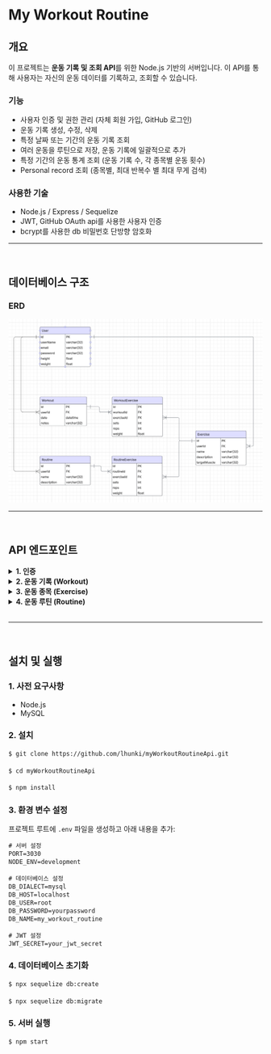 # My Workout Routine

## 개요

이 프로젝트는 **운동 기록 및 조회 API**를 위한 Node.js 기반의 서버입니다. 이 API를 통해 사용자는 자신의 운동 데이터를 기록하고, 조회할 수 있습니다.

### 기능
- 사용자 인증 및 권한 관리 (자체 회원 가입, GitHub 로그인)
- 운동 기록 생성, 수정, 삭제
- 특정 날짜 또는 기간의 운동 기록 조회
- 여러 운동을 루틴으로 저장, 운동 기록에 일괄적으로 추가
- 특정 기간의 운동 통계 조회 (운동 기록 수, 각 종목별 운동 횟수)
- Personal record 조회 (종목별, 최대 반복수 별 최대 무게 검색)

### 사용한 기술
- Node.js / Express / Sequelize
- JWT, GitHub OAuth api를 사용한 사용자 인증
- bcrypt를 사용한 db 비밀번호 단방향 암호화


---
<br/>

## 데이터베이스 구조

### ERD

![ERD](./ERD.png)

---
<br/>

## API 엔드포인트

<details>
<summary><strong>1. 인증</strong></summary>

#### <span style='background-color: #dcffe4'>POST</span> /auth/register

- 설명: 사용자 등록
- 요청:
  - 바디:
  ```json
  {
    "loginId": "user1",
    "userName": "lee hunki",
    "password": "1234",
    "email": "user@gmail.com"
  }
  ```

#### <span style='background-color: #dcffe4'>POST</span> /auth/login

- 설명: 사용자 로그인
- 요청:
  - 바디:
  ```json
  {
    "loginId": "user1",
    "password": "1234"
  }
  ```
- 응답 예시:
  ```json
  {
    "token": "eyJhbGciOiJIUzI1NiIsInR5cCI6IkpXVCJ9.eyJ1c2VySWQ..."
  }
  ```

#### 등록, 로그인을 제외한 모든 API 요청 헤더에는 인증시 발급받은 JWT를 포함해야 함

- 헤더:
  ```json
  {
    "Authorization": "Bearer eyJhbGciOiJIUzI1NiIsInR5cCI6IkpXVCJ9.eyJ1c2VySWQ..."
  }
  ```
  </details>

<details>
<summary><strong>2. 운동 기록 (Workout)</strong></summary>

#### <span style='background-color: #fff5b1'>GET</span> /workout/date

- 설명: 특정 날짜의 운동 기록 조회
- 요청:
  - 쿼리: `required` date=YYYY-MM-DD
- 응답 예시:
  ```json
  [
    {
      "id": 7,
      "userId": 7,
      "date": "2025-02-04T00:00:00.000Z",
      "notes": "Free PT",
      "Exercises": [
        {
          "id": 12,
          "name": "Squat",
          "description": null,
          "target_muscle": null,
          "userId": 7,
          "Workout_Exercise": {
            "workoutId": 7,
            "exerciseId": 12,
            "sets": 5,
            "reps": 5,
            "weight": 70
          }
        }
      ]
    }
  ]
  ```

#### <span style='background-color: #fff5b1'>GET</span> /workout/list_all

- 설명: 모든 운동 기록 조회

#### <span style='background-color: #fff5b1'>GET</span> /workout/monthly

- 설명: 월간 운동 기록 조회
- 요청:
  - 쿼리: `required` year=YYYY & month = M

#### <span style='background-color: #fff5b1'>GET</span> /workout/statistics

- 설명: 기간별 운동 통계 조회
- 요청:
  - 쿼리: `required` startDate=YYYY-MM-DD & endDate=YYYY-MM-DD
- 응답 예시:
  ```json
  {
    "workoutCount": 3,
    "exerciseCount": {
      "Squat": 3,
      "Leg extension": 1,
      "Pull up": 1,
      "Dead lift": 1,
      "Panata low row": 1,
      ...
    }
  }
  ```

#### <span style='background-color: #dcffe4'>POST</span> /workout

- 설명: 운동 기록 추가
- 요청:
  - 바디:
  ```json
  {
    "date": "2025-02-04",
    "notes": "Some notes ..."
  }
  ```

#### <span style='background-color: #dcffe4'>POST</span> /workout/add_exercise

- 설명: 운동 기록에 운동 종목 추가
- 요청:
  - 쿼리: `required` workoutId
  - 바디:
  ```json
  {
    "name": "Squat",
    "sets": 3,
    "reps": 1,
    "weight": 80
  }
  ```

#### <span style='background-color: #ffdce0'>DELETE</span> /workout

- 설명: 운동 기록 삭제
- 요청:
  - 쿼리: `required` workoutId

</details>

<details>
<summary><strong>3. 운동 종목 (Exercise)</strong></summary>

#### <span style='background-color: #fff5b1'>GET</span> /exercise/list_all

- 설명: 전체 운동 종목 조회

#### <span style='background-color: #fff5b1'>GET</span> /exercise/personal_record

- 설명: 개인 기록 조회 (최대 수행 무게)
- 요청:
  - 쿼리: `required` exerciseId
- 응답 예시:
  ```json
  {
    "name": "Squat",
    "maxWeight": 80
  }
  ```

#### <span style='background-color: #dcffe4'>POST</span> /exercise

- 설명: 운동 종목 추가
- 요청:
  - 바디:
  ```json
  {
    "name": "Bench press",
    "description": "some descriptions ...",
    "target_muscle": "Pectoral"
  }
  ```

</details>

<details>
<summary><strong>4. 운동 루틴 (Routine)</strong></summary>

#### <span style='background-color: #fff5b1'>GET</span> /routine/list_all

- 설명: 전체 운동 루틴 조회
- 응답 예시:
  ```json
  [
    {
      "id": 4,
      "userId": 7,
      "name": "Leg day",
      "description": "some descriptions ...",
      "Exercises": [
        {
          "id": 12,
          "name": "Squat",
          "description": null,
          "target_muscle": null,
          "userId": 7,
          "Routine_Exercise": {
            "routineId": 4,
            "exerciseId": 12,
            "sets": 5,
            "reps": 5,
            "weight": 70,
          }
        },
        ...
      ]
    }
  ]
  ```

#### <span style='background-color: #fff5b1'>GET</span> /routine/{routine_id}

- 설명: 운동 루틴 조회 (id별)

#### <span style='background-color: #dcffe4'>POST</span> /routine

- 설명: 운동 루틴 추가
- 요청:
  - 바디:
  ```json
  {
    "name": "Leg day",
    "description": "some descriptions ..."
  }
  ```

#### <span style='background-color: #dcffe4'>POST</span> /routine/add_exercise

- 설명: 루틴에 운동 종목 추가
- 요청:
  - 쿼리: `required` routineId
  - 바디:
  ```json
  {
    "name": "Squat",
    "sets": 5,
    "reps": 5,
    "weight": 70
  }
  ```

</details>

<br/>

---

<br/>

## 설치 및 실행

### 1. 사전 요구사항

- Node.js
- MySQL

### 2. 설치

```bash
$ git clone https://github.com/lhunki/myWorkoutRoutineApi.git

$ cd myWorkoutRoutineApi

$ npm install
```

### 3. 환경 변수 설정

프로젝트 루트에 `.env` 파일을 생성하고 아래 내용을 추가:

```
# 서버 설정
PORT=3030
NODE_ENV=development

# 데이터베이스 설정
DB_DIALECT=mysql
DB_HOST=localhost
DB_USER=root
DB_PASSWORD=yourpassword
DB_NAME=my_workout_routine

# JWT 설정
JWT_SECRET=your_jwt_secret
```

### 4. 데이터베이스 초기화

```bash
$ npx sequelize db:create

$ npx sequelize db:migrate
```

### 5. 서버 실행

```bash
$ npm start
```
